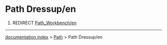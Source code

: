 # Path Dressup/en
1.  REDIRECT [Path\_Workbench/en](Path_Workbench/en.md)

---
[documentation index](../README.md) > [Path](Path_Workbench.md) > Path Dressup/en
